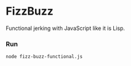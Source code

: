 # FizzBuzz

Functional jerking with JavaScript like it is Lisp.

### Run

`node fizz-buzz-functional.js`
